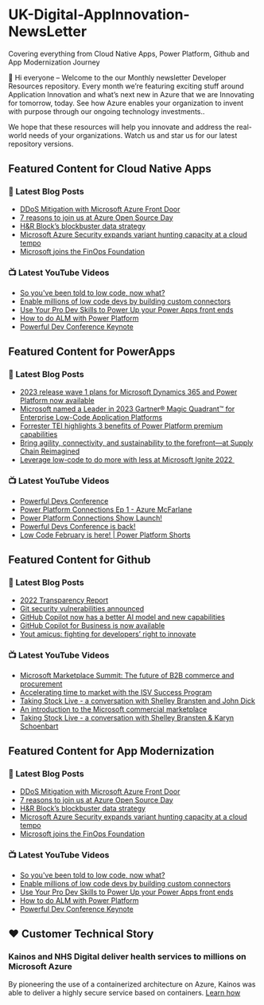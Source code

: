# UK-Digital-AppInnovation-NewsLetter

Covering everything from Cloud Native Apps, Power Platform, Github and App Modernization Journey

👋 Hi everyone – Welcome to the our Monthly newsletter Developer Resources repository. Every month we’re featuring exciting stuff around Application Innovation and what’s next new in Azure that we are Innovating for tomorrow, today. See how Azure enables your organization to invent with purpose through our ongoing technology investments..


We hope that these resources will help you innovate and address the real-world needs of your organizations. Watch us and star us for our latest repository versions.

## Featured Content for Cloud Native Apps


### 📝 Latest Blog Posts

    
<!-- BLOGCNA:START -->
- [DDoS Mitigation with Microsoft Azure Front Door](https://azure.microsoft.com/blog/ddos-mitigation-with-microsoft-azure-front-door/)
- [7 reasons to join us at Azure Open Source Day](https://azure.microsoft.com/blog/7-reasons-to-join-us-at-azure-open-source-day/)
- [H&R Block’s blockbuster data strategy](https://azure.microsoft.com/blog/hr-block-s-blockbuster-data-strategy/)
- [Microsoft Azure Security expands variant hunting capacity at a cloud tempo](https://azure.microsoft.com/blog/microsoft-azure-security-expands-variant-hunting-capacity-at-a-cloud-tempo/)
- [Microsoft joins the FinOps Foundation](https://azure.microsoft.com/blog/microsoft-joins-the-finops-foundation/)
<!-- BLOGCNA:END -->

### 📺 Latest YouTube Videos

 
<!-- YOUTUBECNA:START -->
- [So you&#39;ve been told to low code, now what?](https://www.youtube.com/watch?v=Bt2lDpsCIpU)
- [Enable millions of low code devs by building custom connectors](https://www.youtube.com/watch?v=XpP4AoFpzkA)
- [Use Your Pro Dev Skills to Power Up your Power Apps front ends](https://www.youtube.com/watch?v=OHM4GbtB3TQ)
- [How to do ALM with Power Platform](https://www.youtube.com/watch?v=0RfxxypdYJA)
- [Powerful Dev Conference Keynote](https://www.youtube.com/watch?v=BcjaAvP-3_o)
<!-- YOUTUBECNA:END -->

##  Featured Content for PowerApps
### 📝 Latest Blog Posts
<!-- BLOGPOWER:START -->
- [2023 release wave 1 plans for Microsoft Dynamics 365 and Power Platform now available](https://cloudblogs.microsoft.com/dynamics365/bdm/2023/01/25/2023-release-wave-1-plans-for-microsoft-dynamics-365-and-power-platform-now-available/)
- [Microsoft named a Leader in 2023 Gartner® Magic Quadrant™ for Enterprise Low-Code Application Platforms](https://powerapps.microsoft.com/en-us/blog/microsoft-named-a-leader-in-2023-gartner-magic-quadrant-for-enterprise-low-code-application-platforms/)
- [Forrester TEI highlights 3 benefits of Power Platform premium capabilities](https://cloudblogs.microsoft.com/powerplatform/2022/11/28/forrester-tei-highlights-3-benefits-of-power-platform-premium-capabilities/)
- [Bring agility, connectivity, and sustainability to the forefront—at Supply Chain Reimagined](https://cloudblogs.microsoft.com/dynamics365/bdm/2022/10/27/bring-agility-connectivity-and-sustainability-to-the-forefront-at-supply-chain-reimagined/)
- [Leverage low-code to do more with less at Microsoft Ignite 2022 ](https://cloudblogs.microsoft.com/powerplatform/2022/10/12/leverage-low-code-to-do-more-with-less-at-microsoft-ignite-2022/)
<!-- BLOGPOWER:END -->
 ### 📺 Latest YouTube Videos
    
<!-- YOUTUBEPOWER:START -->
- [Powerful Devs Conference](https://www.youtube.com/watch?v=m18FeDBb2OE)
- [Power Platform Connections Ep 1 - Azure McFarlane](https://www.youtube.com/watch?v=owGPLhtw7GU)
- [Power Platform Connections Show Launch!](https://www.youtube.com/watch?v=QTM39gMkz_k)
- [Powerful Devs Conference is back!](https://www.youtube.com/watch?v=F5KFuZ09t_o)
- [Low Code February is here! | Power Platform Shorts](https://www.youtube.com/watch?v=EOxwRvtBEgs)
<!-- YOUTUBEPOWER:END -->

##  Featured Content for Github
### 📝 Latest Blog Posts
<!-- BLOGGITHUB:START -->
- [2022 Transparency Report](https://github.blog/2023-02-15-2022-transparency-report/)
- [Git security vulnerabilities announced](https://github.blog/2023-02-14-git-security-vulnerabilities-announced-3/)
- [GitHub Copilot now has a better AI model and new capabilities](https://github.blog/2023-02-14-github-copilot-now-has-a-better-ai-model-and-new-capabilities/)
- [GitHub Copilot for Business is now available](https://github.blog/2023-02-14-github-copilot-for-business-is-now-available/)
- [Yout amicus: fighting for developers&#8217; right to innovate](https://github.blog/2023-02-13-yout-amicus-fighting-for-developers-right-to-innovate/)
<!-- BLOGGITHUB:END -->
### 📺 Latest YouTube Videos
<!-- YOUTUBEGITHUB:START -->
- [Microsoft Marketplace Summit: The future of B2B commerce and procurement](https://www.youtube.com/watch?v=s0-drzIS8_g)
- [Accelerating time to market with the ISV Success Program](https://www.youtube.com/watch?v=XElK3Nc_7Kk)
- [Taking Stock Live - a conversation with Shelley Bransten and John Dick](https://www.youtube.com/watch?v=xe7Pnwn9Ets)
- [An introduction to the Microsoft commercial marketplace](https://www.youtube.com/watch?v=3trnNLL1CAQ)
- [Taking Stock Live - a conversation with Shelley Bransten &amp; Karyn Schoenbart](https://www.youtube.com/watch?v=j66FFVO1Nwg)
<!-- YOUTUBEGITHUB:END -->
##  Featured Content for App Modernization
### 📝 Latest Blog Posts
<!-- BLOGAPPMOD:START -->
- [DDoS Mitigation with Microsoft Azure Front Door](https://azure.microsoft.com/blog/ddos-mitigation-with-microsoft-azure-front-door/)
- [7 reasons to join us at Azure Open Source Day](https://azure.microsoft.com/blog/7-reasons-to-join-us-at-azure-open-source-day/)
- [H&R Block’s blockbuster data strategy](https://azure.microsoft.com/blog/hr-block-s-blockbuster-data-strategy/)
- [Microsoft Azure Security expands variant hunting capacity at a cloud tempo](https://azure.microsoft.com/blog/microsoft-azure-security-expands-variant-hunting-capacity-at-a-cloud-tempo/)
- [Microsoft joins the FinOps Foundation](https://azure.microsoft.com/blog/microsoft-joins-the-finops-foundation/)
<!-- BLOGAPPMOD:END -->
### 📺 Latest YouTube Videos
<!-- YOUTUBEAPPMOD:START -->
- [So you&#39;ve been told to low code, now what?](https://www.youtube.com/watch?v=Bt2lDpsCIpU)
- [Enable millions of low code devs by building custom connectors](https://www.youtube.com/watch?v=XpP4AoFpzkA)
- [Use Your Pro Dev Skills to Power Up your Power Apps front ends](https://www.youtube.com/watch?v=OHM4GbtB3TQ)
- [How to do ALM with Power Platform](https://www.youtube.com/watch?v=0RfxxypdYJA)
- [Powerful Dev Conference Keynote](https://www.youtube.com/watch?v=BcjaAvP-3_o)
<!-- YOUTUBEAPPMOD:END -->


## ♥️ Customer Technical Story 

### Kainos and NHS Digital deliver health services to millions on Microsoft Azure

By pioneering the use of a containerized architecture on Azure, Kainos was able to deliver a highly secure service based on containers. [Learn how](https://customers.microsoft.com/en-us/story/1368348549535774520-kainos-and-nhs-digital-deliver-health-services-to-millions-on-microsoft-azure)


